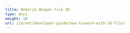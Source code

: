 ```yaml
---
title: Bekerja dengan file 3D
type: docs
weight: 10
url: /id/net/developer-guide/how-to/work-with-3d-file/
---
```

